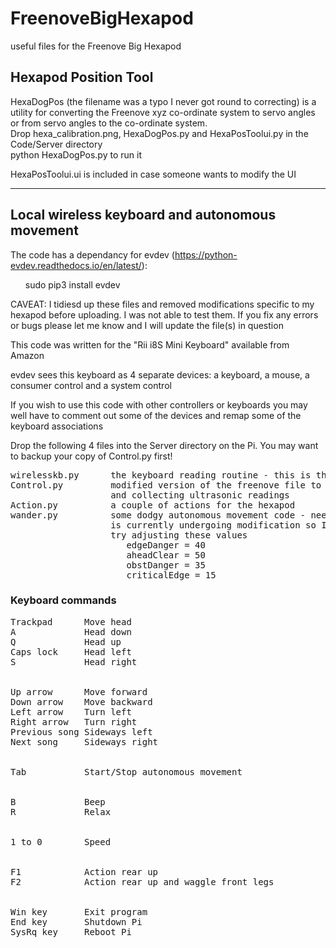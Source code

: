 # FreenoveBigHexapod   
useful files for the Freenove Big Hexapod   

<h2> Hexapod Position Tool </h2>

HexaDogPos (the filename was a typo I never got round to correcting) is a utility for converting the Freenove xyz co-ordinate system to servo angles or from servo angles to the co-ordinate system.   
Drop hexa_calibration.png, HexaDogPos.py and HexaPosToolui.py in the Code/Server directory   
python HexaDogPos.py to run it   
   
   
HexaPosToolui.ui is included in case someone wants to modify the UI   

<hr>

<h2> Local wireless keyboard and autonomous movement </h2>

The code has a dependancy for evdev (https://python-evdev.readthedocs.io/en/latest/): 

<ul>sudo pip3 install evdev</ul>

CAVEAT: I tidiesd up these files and removed modifications specific to my hexapod before uploading.
I was not able to test them. If you fix any errors or bugs please let me know and I will update the file(s) in question

This code was written for the "Rii i8S Mini Keyboard" available from Amazon

evdev sees this keyboard as 4 separate devices: a keyboard, a mouse, a consumer control and a system control

If you wish to use this code with other controllers or keyboards you may well have to comment out some of the devices and remap some of the keyboard associations

Drop the following 4 files into the Server directory on the Pi. You may want to backup your copy of Control.py first!

<pre>
wirelesskb.py      the keyboard reading routine - this is the one you run: sudo python wirelesskb.py
Control.py         modified version of the freenove file to enable scanning by the head when moving 
                   and collecting ultrasonic readings
Action.py          a couple of actions for the hexapod
wander.py          some dodgy autonomous movement code - needs a bit of tinkering, but my hexapod 
                   is currently undergoing modification so I can't test this
                   try adjusting these values
                      edgeDanger = 40
                      aheadClear = 50
                      obstDanger = 35
                      criticalEdge = 15
</pre>
<h3>Keyboard commands</h3>
<pre>
Trackpad      Move head
A             Head down
Q             Head up
Caps lock     Head left
S             Head right  
<br />
Up arrow      Move forward
Down arrow    Move backward
Left arrow    Turn left
Right arrow   Turn right 
Previous song Sideways left
Next song     Sideways right
<br />
Tab           Start/Stop autonomous movement
<br />
B             Beep
R             Relax
<br />
1 to 0        Speed
<br />
F1            Action rear up
F2            Action rear up and waggle front legs
<br />
Win key       Exit program
End key       Shutdown Pi
SysRq key     Reboot Pi
</pre>

                    

